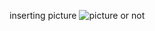 inserting picture
![picture](https://raw.githubusercontent.com/ncats/epi4GARD/master/EpiExtract4GARD/datasets/EpiCustomV3/Text%20Labeling4.png)
or not
